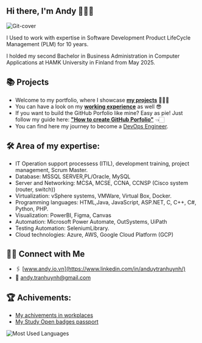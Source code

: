 ## Hi there, I'm **Andy** 🙋🏻‍♂️

<!--
**andylovecloud/andylovecloud** is a ✨ _special_ ✨ repository because its `README.md` (this file) appears on your GitHub profile.

Here are some ideas to get you started:

- 🔭 I’m currently working on ...
- 🌱 I’m currently learning ...
- 👯 I’m looking to collaborate on ...
- 🤔 I’m looking for help with ...
- 💬 Ask me about ...
- 📫 How to reach me: ...
- 😄 Pronouns: ...
- ⚡ Fun fact: ...
-->

![Git-cover](https://github.com/user-attachments/assets/2dbf412e-bfe2-4d9b-98db-2c6e561bad5e)



I Used to work with expertise in Software Development Product LifeCycle Management (PLM) for 10 years. 

I holded my second Bachelor in Business Administration in Computer Applications at HAMK University in Finland from May 2025.


## 📚 Projects

- Welcome to my portfolio, where I showcase [**my projects**](https://github.com/andylovecloud/Porfolio-guide) 🏋🏻‍♂️
- You can have a look on my [**working experience**](https://github.com/andylovecloud/Working-history-and-archivements) as well 😎
- If you want to build the GitHub Porfolio like mine? Easy as pie! Just follow my guide here: [**"How to create GitHub Porfolio"**](https://github.com/andylovecloud/How-to-Create-a-GitHub-Portfolio) 👈🏻
- You can find here my journey to become a [DevOps Engineer](https://github.com/andylovecloud/DevOps_engineer). 

## 🛠️ Area of my expertise: 
- IT Operation support processess (ITIL), development training, project management, Scrum Master.
- Database: MSSQL SERVER,PL/Oracle, MySQL
- Server and Networking: MCSA, MCSE, CCNA, CCNSP (Cisco system (router, switch))
- Virtualization: vSphere systems, VMWare, Virtual Box, Docker.
- Programming languages: HTML,Java, JavaScript, ASP.NET, C, C++, C#, Python, PHP.
- Visualization: PowerBI, Figma, Canvas
- Automation: Microsoft Power Automate, OutSystems, UiPath
- Testing Automation: SeleniumLibrary.
- Cloud technologies: Azure, AWS, Google Cloud Platform (GCP)

## 👋🏻 Connect with Me
- 🖇 [www.andy.io.vn](https://www.linkedin.com/in/anduytranhuynh/)
- 📧 andy.tranhuynh@gmail.com
  <!-- Hire me on Upwork -->


## 🏆 Achivements:
- [My achivements in workplaces](https://github.com/andylovecloud/Working-history-and-archivements)
- [My Study Open badges passport](https://openbadgepassport.com/app/profile/218294)


<!--![Most Used Languages]([https://github-readme-stats-git-master-andys-projects-f1744a7d.vercel.app/api/top-langs/?username=andylovecloud&layout=compact)-->

![Most Used Languages](https://github-readme-stats.vercel.app/api/top-langs/?username=andylovecloud&layout=compact)

